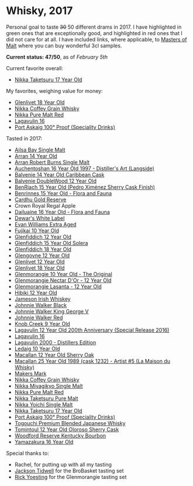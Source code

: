 # Whisky, 2017

Personal goal to taste ~~30~~ 50 different drams in 2017. I have highlighted in <span class="green">green</span> ones that are exceptionally good, and highlighted in <span class="red">red</span> ones that I did not care for at all.
I have included links, where applicable, to [Masters of Malt](https://www.masterofmalt.com/samples/) where you can buy wonderful 3cl samples.

<strong>Current status: 47/50</strong>, as of <i>February 5th</i>

Current favorite overall:

* <span class="green">[Nikka Taketsuru 17 Year Old](https://www.masterofmalt.com/whiskies/nikka-taketsuru-17-year-old-whiskey/)</span>

My favorites, weighing value for money:

* <span class="green">[Glenlivet 18 Year Old](https://www.masterofmalt.com/whiskies/the-glenlivet-18-year-old-whisky/)</span>
* <span class="green">[Nikka Coffey Grain Whisky](https://www.masterofmalt.com/whiskies/nikka/nikka-coffey-grain-whisky-70cl/)</span>
* <span class="green">[Nikka Pure Malt Red](https://www.masterofmalt.com/whiskies/nikka-pure-malt-red-whisky/)</span>
* <span class="green">[Lagavulin 16](https://www.masterofmalt.com/whiskies/lagavulin/lagavulin-16-year-old-whisky/)</span>
* <span class="green">[Port Askaig 100° Proof (Speciality Drinks)](https://www.masterofmalt.com/whiskies/speciality-drinks/port-askaig-100-proof-speciality-drinks-whisky/)</span>


Tasted in 2017:

* <span class="green">[Ailsa Bay Single Malt](https://www.masterofmalt.com/whiskies/ailsa-bay/ailsa-bay-single-malt-whisky/)</span>
* [Arran 14 Year Old](https://www.masterofmalt.com/whiskies/arran/arran-14-year-old-whisky/)
* <span class="green">[Arran Robert Burns Single Malt](https://www.masterofmalt.com/whiskies/arran/robert-burns-robert-burns-single-malt-whisky/)</span>
* [Auchentoshan 16 Year Old 1997 - Distiller's Art (Langside)](https://www.masterofmalt.com/whiskies/auchentoshan/auchentoshan-16-year-old-1997-distillers-art-langside-whisky/)
* [Balvenie 14 Year Old Caribbean Cask](https://www.masterofmalt.com/whiskies/balvenie/balvenie-14-year-old-caribbean-cask-whisky/)
* [Balvenie DoubleWood 12 Year Old](https://www.masterofmalt.com/whiskies/balvenie/balvenie-doublewood-12-year-old-whisky/)
* <span class="green">[BenRiach 15 Year Old (Pedro Ximénez Sherry Cask Finish)](https://www.masterofmalt.com/whiskies/benriach-15-year-old-pedro-ximinez-sherry-cask-finish-whisky/)</span>
* [Benrinnes 15 Year Old - Flora and Fauna](https://www.masterofmalt.com/whiskies/benrinnes-15-year-old-whisky/)
* <span class="green">[Cardhu Gold Reserve](https://www.masterofmalt.com/whiskies/cardhu/cardhu-gold-reserve-whisky/)</span>
* <span class="red">Crown Royal Regal Apple</span>
* [Dailuaine 16 Year Old - Flora and Fauna](https://www.masterofmalt.com/whiskies/dailuaine-16-year-old-whisky/)
* [Dewar's White Label](https://www.masterofmalt.com/whiskies/dewars-blended-scotch-whisky/)
* [Evan Williams Extra Aged](https://www.masterofmalt.com/whiskies/heaven-hill/evan-williams-extra-aged-whiskey/)
* <span class="red">[Fujikai 10 Year Old](https://www.masterofmalt.com/whiskies/monde-shuzo/fujikai-10-year-old-whisky/)</span>
* [Glenfiddich 12 Year Old](https://www.masterofmalt.com/whiskies/glenfiddich-12-year-old-whisky/)  
* [Glenfiddich 15 Year Old Solera](https://www.masterofmalt.com/whiskies/glenfiddich/glenfiddich-15-year-old-solera-whisky/)
* [Glenfiddich 18 Year Old](https://www.masterofmalt.com/whiskies/glenfiddich-18-year-old-whisky/)
* <span class="green">[Glengoyne 12 Year Old](https://www.masterofmalt.com/whiskies/glengoyne/glengoyne-12-year-old-whisky/)</span>
* [Glenlivet 12 Year Old](https://www.masterofmalt.com/whiskies/the-glenlivet-12-year-old-whisky/)
* <span class="green">[Glenlivet 18 Year Old](https://www.masterofmalt.com/whiskies/the-glenlivet-18-year-old-whisky/)</span>
* [Glenmorangie 10 Year Old - The Original](https://www.masterofmalt.com/whiskies/glenmorangie/glenmorangie-10-year-old-the-original-whisky/)
* [Glenmorangie Nectar D'Or - 12 Year Old](https://www.masterofmalt.com/whiskies/glenmorangie-nectar-dor-12-year-old-whisky/)
* [Glenmorangie Lasanta - 12 Year Old](https://www.masterofmalt.com/whiskies/glenmorangie-lasanta-12-year-old-whisky/)
* <span class="green">[Hibiki 12 Year Old](https://www.masterofmalt.com/whiskies/suntory-hibiki-12-year-old-whisky/)</span>
* [Jameson Irish Whiskey](https://www.masterofmalt.com/whiskies/john-jamson-and-son/jamesons-irish-whiskey/)
* [Johnnie Walker Black](https://www.masterofmalt.com/whiskies/johnnie-walker-black-label-12-year-old-whisky/)
* <span class="green">[Johnnie Walker King George V](https://www.masterofmalt.com/whiskies/johnnie-walker/johnnie-walker-king-george-v-whisky/)</span>
* [Johnnie Walker Red](https://www.masterofmalt.com/whiskies/johnnie-walker-red-label-whisky/)
* [Knob Creek 9 Year Old](https://www.masterofmalt.com/whiskies/knob-creek-small-batch-9-year-old-whiskey/)
* [Lagavulin 12 Year Old 200th Anniversary (Special Release 2016)](https://www.masterofmalt.com/whiskies/lagavulin/lagavulin-12-year-old-200th-anniversary-special-release-2016-whisky/)
* <span class="green">[Lagavulin 16](https://www.masterofmalt.com/whiskies/lagavulin/lagavulin-16-year-old-whisky/)</span>
* <span class="green">[Lagavulin 2000 - Distillers Edition](https://www.masterofmalt.com/whiskies/lagavulin/lagavulin-2000-bottled-2016-pedro-ximenez-cask-finish-distillers-edition-whisky/)</span>
* [Ledaig 10 Year Old](https://www.masterofmalt.com/whiskies/ledaig-10-year-old-whisky/)
* [Macallan 12 Year Old Sherry Oak](https://www.masterofmalt.com/whiskies/the-macallan-12-year-old-sherry-oak-whisky/)
* <span class="green">[Macallan 25 Year Old 1989 (cask 1232) - Artist #5 (La Maison du Whisky)](https://www.masterofmalt.com/whiskies/macallan/macallan-25-year-old-1989-cask-1232-artist-5-la-maison-du-whisky/)</span>
* [Makers Mark](https://www.masterofmalt.com/whiskies/makers-mark-whiskey/)
* <span class="green">[Nikka Coffey Grain Whisky](https://www.masterofmalt.com/whiskies/nikka/nikka-coffey-grain-whisky-70cl/)</span>
* <span class="green">[Nikka Miyagikyo Single Malt](https://www.masterofmalt.com/whiskies/miyagikyo/miyagikyo-single-malt-whisky/)</span>
* <span class="green">[Nikka Pure Malt Red](https://www.masterofmalt.com/whiskies/nikka-pure-malt-red-whisky/)</span>
* <span class="green">[Nikka Taketsuru Pure Malt](https://www.masterofmalt.com/whiskies/nikka/nikka-taketsuru-pure-malt-whisky/)</span>
* [Nikka Yoichi Single Malt](https://www.masterofmalt.com/whiskies/nikka/yoichi-single-malt-whisky/)
* <span class="green">[Nikka Taketsuru 17 Year Old](https://www.masterofmalt.com/whiskies/nikka-taketsuru-17-year-old-whiskey/)</span>
* <span class="green">[Port Askaig 100° Proof (Speciality Drinks)](https://www.masterofmalt.com/whiskies/speciality-drinks/port-askaig-100-proof-speciality-drinks-whisky/)</span>
* <span class="red">[Togouchi Premium Blended Japanese Whisky](https://www.masterofmalt.com/whiskies/chugoku-jozo/togouchi-premium-blended-japanese-whisky/)</span>
* [Tomintoul 12 Year Old Oloroso Sherry Cask](https://www.masterofmalt.com/whiskies/tomintoul-12-year-old-oloroso-sherry-cask-whisky/)
* [Woodford Reserve Kentucky Bourbon](https://www.masterofmalt.com/whiskies/woodford-reserve-kentucky-bourbon-whiskey/)
* [Yamazakura 16 Year Old](https://www.masterofmalt.com/whiskies/yamazakura/yamazakura-16-year-old-whisky/)


Special thanks to:

* Rachel, for putting up with all my tasting
* [Jackson Tidwell](https://twitter.com/JacksonTidwell) for the BroBasket tasting set
* [Rick Yoesting](https://twitter.com/ryoe_ok) for the Glenmorangie tasting set